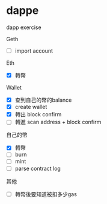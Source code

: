 # dappe
dapp exercise

Geth
 - [ ] import account  

Eth
 - [x] 轉幣  
 
Wallet
 - [x] 查到自己的幣的balance  
 - [X] create wallet  
 - [X] 轉出 block confirm  
 - [ ] 轉進 scan address + block confirm
 
自己的幣
 - [X] 轉幣  
 - [ ] burn
 - [ ] mint
 - [ ] parse contract log  
 
其他
 - [ ] 轉幣後要知道被扣多少gas
